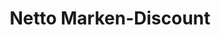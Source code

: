---
title: "Netto Marken-Discount"
url: /leipzig/netto-marken-discount-dahlienstrasse/
shop: Supermarkt
---